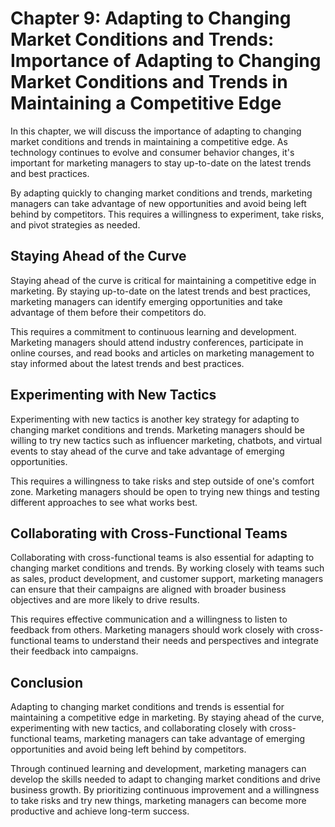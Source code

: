 Chapter 9: Adapting to Changing Market Conditions and Trends: Importance of Adapting to Changing Market Conditions and Trends in Maintaining a Competitive Edge
===============================================================================================================================================================

In this chapter, we will discuss the importance of adapting to changing market conditions and trends in maintaining a competitive edge. As technology continues to evolve and consumer behavior changes, it's important for marketing managers to stay up-to-date on the latest trends and best practices.

By adapting quickly to changing market conditions and trends, marketing managers can take advantage of new opportunities and avoid being left behind by competitors. This requires a willingness to experiment, take risks, and pivot strategies as needed.

Staying Ahead of the Curve
--------------------------

Staying ahead of the curve is critical for maintaining a competitive edge in marketing. By staying up-to-date on the latest trends and best practices, marketing managers can identify emerging opportunities and take advantage of them before their competitors do.

This requires a commitment to continuous learning and development. Marketing managers should attend industry conferences, participate in online courses, and read books and articles on marketing management to stay informed about the latest trends and best practices.

Experimenting with New Tactics
------------------------------

Experimenting with new tactics is another key strategy for adapting to changing market conditions and trends. Marketing managers should be willing to try new tactics such as influencer marketing, chatbots, and virtual events to stay ahead of the curve and take advantage of emerging opportunities.

This requires a willingness to take risks and step outside of one's comfort zone. Marketing managers should be open to trying new things and testing different approaches to see what works best.

Collaborating with Cross-Functional Teams
-----------------------------------------

Collaborating with cross-functional teams is also essential for adapting to changing market conditions and trends. By working closely with teams such as sales, product development, and customer support, marketing managers can ensure that their campaigns are aligned with broader business objectives and are more likely to drive results.

This requires effective communication and a willingness to listen to feedback from others. Marketing managers should work closely with cross-functional teams to understand their needs and perspectives and integrate their feedback into campaigns.

Conclusion
----------

Adapting to changing market conditions and trends is essential for maintaining a competitive edge in marketing. By staying ahead of the curve, experimenting with new tactics, and collaborating closely with cross-functional teams, marketing managers can take advantage of emerging opportunities and avoid being left behind by competitors.

Through continued learning and development, marketing managers can develop the skills needed to adapt to changing market conditions and drive business growth. By prioritizing continuous improvement and a willingness to take risks and try new things, marketing managers can become more productive and achieve long-term success.
